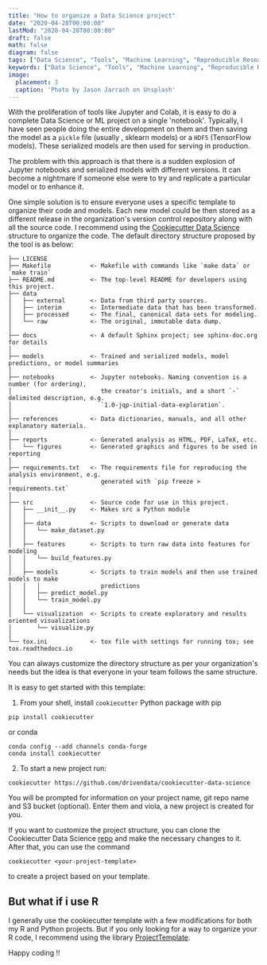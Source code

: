 ```yaml
---
title: "How to organize a Data Science project"
date: "2020-04-28T00:00:00"
lastMod: "2020-04-28T00:00:00"
draft: false
math: false
diagram: false
tags: ["Data Science", "Tools", "Machine Learning", "Reproducible Research"]
keywords: ["Data Science", "Tools", "Machine Learning", "Reproducible Research"]
image: 
  placement: 3 
  caption: 'Photo by Jason Jarrach on Unsplash'
---
```


With the proliferation of tools like Jupyter and Colab, it is easy to do a complete Data Science or ML project on a single 'notebook'. Typically, I have seen people doing the entire development on them and then saving the model as a `pickle` file (usually , sklearn models)  or a `HDF5` (TensorFlow models). These serialized models are then used for serving in production. 

The problem with this approach is that there is a sudden explosion of Jupyter notebooks and  serialized models with different versions. It can become a nightmare if someone else were to try and replicate a particular model or to enhance it.

One simple solution is to ensure everyone uses a specific template to organize their code and models. Each new model could be then stored as a different release in the organization's version control repository along with all the source code. I recommend using the [Cookiecutter Data Science](https://drivendata.github.io/cookiecutter-data-science/) structure to organize the code. The default directory structure proposed by the tool is as below: 

```
├── LICENSE
├── Makefile           <- Makefile with commands like `make data` or `make train`
├── README.md          <- The top-level README for developers using this project.
├── data
│   ├── external       <- Data from third party sources.
│   ├── interim        <- Intermediate data that has been transformed.
│   ├── processed      <- The final, canonical data sets for modeling.
│   └── raw            <- The original, immutable data dump.
│
├── docs               <- A default Sphinx project; see sphinx-doc.org for details
│
├── models             <- Trained and serialized models, model predictions, or model summaries
│
├── notebooks          <- Jupyter notebooks. Naming convention is a number (for ordering),
│                         the creator's initials, and a short `-` delimited description, e.g.
│                         `1.0-jqp-initial-data-exploration`.
│
├── references         <- Data dictionaries, manuals, and all other explanatory materials.
│
├── reports            <- Generated analysis as HTML, PDF, LaTeX, etc.
│   └── figures        <- Generated graphics and figures to be used in reporting
│
├── requirements.txt   <- The requirements file for reproducing the analysis environment, e.g.
│                         generated with `pip freeze > requirements.txt`
│
├── src                <- Source code for use in this project.
│   ├── __init__.py    <- Makes src a Python module
│   │
│   ├── data           <- Scripts to download or generate data
│   │   └── make_dataset.py
│   │
│   ├── features       <- Scripts to turn raw data into features for modeling
│   │   └── build_features.py
│   │
│   ├── models         <- Scripts to train models and then use trained models to make
│   │   │                 predictions
│   │   ├── predict_model.py
│   │   └── train_model.py
│   │
│   └── visualization  <- Scripts to create exploratory and results oriented visualizations
│       └── visualize.py
│
└── tox.ini            <- tox file with settings for running tox; see tox.readthedocs.io
```

You can always customize the directory structure as per your organization's needs but the idea is that everyone in your team follows the same structure. 

It is easy to get started with this template:
1. From your shell, install `cookiecutter` Python package with pip

  ```
  pip install cookiecutter
  ```
or conda 

  ```
  conda config --add channels conda-forge
  conda install cookiecutter
  ```
2. To start a new project run:

  ```
  cookiecutter https://github.com/drivendata/cookiecutter-data-science
  ```
You will be prompted for information on your project name, git repo name and S3 bucket (optional). Enter them and viola, a new project is created for you.

If you want to customize the project structure, you can clone the Cookiecutter Data Science [repo](https://github.com/drivendata/cookiecutter-data-science) and make the necessary changes to it. After that, you can use the command
  ```
  cookiecutter <your-project-template> 
  ```
to create a project based on your template.

## But what if i use R

I generally use the cookiecutter template with a few modifications for both my R and Python projects. But if you only looking for a way to organize your R code, I recommend using the library [ProjectTemplate](http://projecttemplate.net/).

Happy coding !!